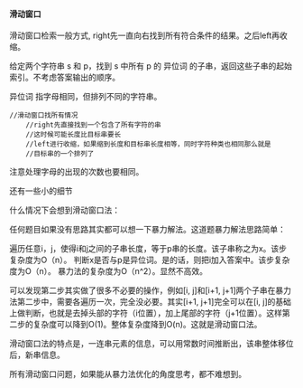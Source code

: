 #### 滑动窗口

滑动窗口检索一般方式, right先一直向右找到所有符合条件的结果。之后left再收缩。

给定两个字符串 s 和 p，找到 s 中所有 p 的 异位词 的子串，返回这些子串的起始索引。不考虑答案输出的顺序。

异位词 指字母相同，但排列不同的字符串。
```
//滑动窗口找所有情况
    //right先直接找到一个包含了所有字符的串
    //这时候可能长度比目标串要长
    //left进行收缩，如果缩到长度和目标串长度相等，同时字符种类也相同那么就是
    //目标串的一个排列了
```

注意处理字母的出现的次数也要相同。


还有一些小的细节

什么情况下会想到滑动窗口法：

任何题目如果没有思路其实都可以想一下暴力解法。这道题暴力解法思路简单：

遍历任意i，j，使得i和j之间的子串长度，等于p串的长度。该子串称之为x。该步复杂度为O（n）。
判断x是否与p是异位词。是的话，则把i加入答案中。该步复杂度为O（n）。
暴力法的复杂度为O（n^2）。显然不高效。

可以发现第二步其实做了很多不必要的操作，例如[i, j]和[i+1, j+1]两个子串在暴力法第二步中，需要各遍历一次，完全没必要。其实[i+1, j+1]完全可以在[i, j]的基础上做判断，也就是去掉头部的字符（i位置），加上尾部的字符（j+1位置）。这样第二步的复杂度可以降到O(1)。整体复杂度降到O(n)。这就是滑动窗口法。

滑动窗口法的特点是，一连串元素的信息，可以用常数时间推断出，该串整体移位后，新串信息。

所有滑动窗口问题，如果能从暴力法优化的角度思考，都不难想到。